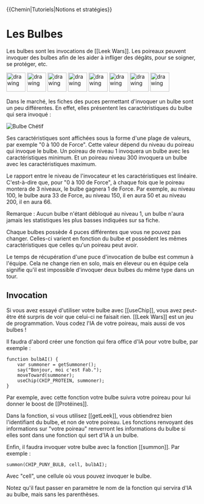 {{Chemin|Tutoriels|Notions et stratégies}}
# Les Bulbes

Les bulbes sont les invocations de [[Leek Wars]]. Les poireaux peuvent invoquer des bulbes afin de les aider à infliger des dégâts, pour se soigner, se protéger, etc.

<img src="https://leekwars.com/image/bulb/puny_bulb_front.png" alt="drawing" width="50"/>
<img src="https://leekwars.com/image/bulb/rocky_bulb_front.png" alt="drawing" width="50"/>
<img src="https://leekwars.com/image/bulb/iced_bulb_front.png" alt="drawing" width="50"/>
<img src="https://leekwars.com/image/bulb/healer_bulb_front.png" alt="drawing" width="50"/>
<img src="https://leekwars.com/image/bulb/fire_bulb_front.png" alt="drawing" width="50"/>
<img src="https://leekwars.com/image/bulb/wizard_bulb_front.png" alt="drawing" width="50"/>
<img src="https://leekwars.com/image/bulb/metallic_bulb_front.png" alt="drawing" width="50"/>
<img src="https://leekwars.com/image/bulb/lightning_bulb_front.png" alt="drawing" width="50"/>

Dans le marché, les fiches des puces permettant d'invoquer un bulbe sont un peu différentes. En effet, elles présentent les caractéristiques du bulbe qui sera invoqué :

![Bulbe Chétif](/wiki/bulb.png)

Ses caractéristiques sont affichées sous la forme d'une plage de valeurs, par exemple "0 à 100 de Force". Cette valeur dépend du niveau du poireau qui invoque le bulbe. 
Un poireau de niveau 1 invoquera un bulbe avec les caractéristiques minimum. Et un poireau niveau 300 invoquera un bulbe avec les caractéristiques maximum.

Le rapport entre le niveau de l'invocateur et les caractéristiques est linéaire. C'est-à-dire que, pour "0 à 100 de Force", à chaque fois que le poireau montera de 3 niveaux, le bulbe gagnera 1 de Force.
Par exemple, au niveau 100, le bulbe aura 33 de Force, au niveau 150, il en aura 50 et au niveau 200, il en aura 66.

Remarque : Aucun bulbe n'étant débloqué au niveau 1, un bulbe n'aura jamais les statistiques les plus basses indiquées sur sa fiche.

Chaque bulbes possède 4 puces différentes que vous ne pouvez pas changer. Celles-ci varient en fonction du bulbe et possèdent les mêmes caractéristiques que celles qu'un poireau peut avoir.

Le temps de récupération d'une puce d'invocation de bulbe est commun à l'équipe. Cela ne change rien en solo, mais en éleveur ou en équipe cela signifie qu'il est impossible d'invoquer deux bulbes du même type dans un tour.



## Invocation

Si vous avez essayé d'utiliser votre bulbe avec [[useChip]], vous avez peut-être été surpris de voir que celui-ci ne faisait rien.
[[Leek Wars]] est un jeu de programmation. Vous codez l'IA de votre poireau, mais aussi de vos bulbes !

Il faudra d'abord créer une fonction qui fera office d'IA pour votre bulbe, par exemple :

```
function bulbAI() {
    var summoner = getSummoner();
    say("Bonjour, moi c'est Fab.");
    moveToward(summoner);
    useChip(CHIP_PROTEIN, summoner);
}
```

Par exemple, avec cette fonction votre bulbe suivra votre poireau pour lui donner le boost de [[Protéines]].

Dans la fonction, si vous utilisez [[getLeek]], vous obtiendrez bien l'identifiant du bulbe, et non de votre poireau. Les fonctions renvoyant des informations sur "votre poireau" renverront les informations du bulbe si elles sont dans une fonction qui sert d'IA à un bulbe.

Enfin, il faudra invoquer votre bulbe avec la fonction [[summon]]. Par exemple :

```
summon(CHIP_PUNY_BULB, cell, bulbAI);
```

Avec "cell", une cellule où vous pouvez invoquer le bulbe.

Notez qu'il faut passer en paramètre le nom de la fonction qui servira d'IA au bulbe, mais sans les parenthèses.
